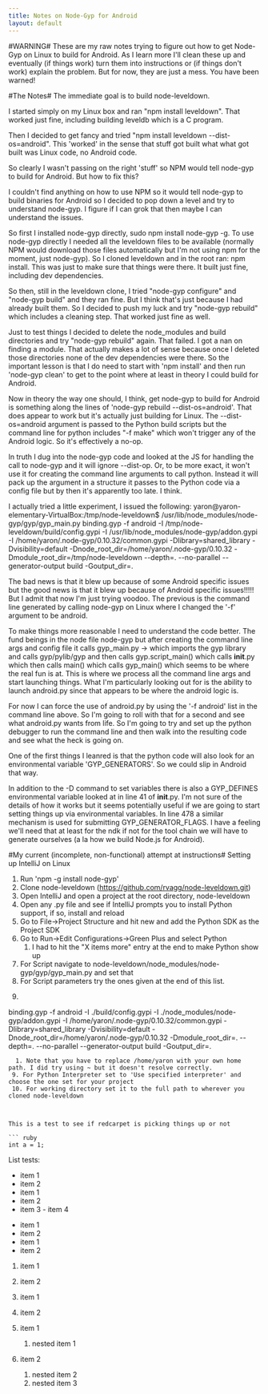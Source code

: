 ```yaml
---
title: Notes on Node-Gyp for Android
layout: default
---
```


#WARNING#
These are my raw notes trying to figure out how to get Node-Gyp on Linux to build for Android. As I learn more I'll clean these up and eventually (if things work) turn them into instructions or (if things don't work) explain the problem. But for now, they are just a mess. You have been warned!

#The Notes#
The immediate goal is to build node-leveldown. 

I started simply on my Linux box and ran "npm install leveldown". That worked just fine, including building leveldb which is a C program.

Then I decided to get fancy and tried "npm install leveldown --dist-os=android". This 'worked' in the sense that stuff got built what what got built was Linux code, no Android code.

So clearly I wasn't passing on the right 'stuff' so NPM would tell node-gyp to build for Android. But how to fix this?

I couldn't find anything on how to use NPM so it would tell node-gyp to build binaries for Android so I decided to pop down a level and try to understand node-gyp. I figure if I can grok that then maybe I can understand the issues.

So first I installed node-gyp directly, sudo npm install node-gyp -g. To use node-gyp directly I needed all the leveldown files to be available (normally NPM would download those files automatically but I'm not using npm for the moment, just node-gyp). So I cloned leveldown and in the root ran: npm install. This was just to make sure that things were there. It built just fine, including dev dependencies.

So then, still in the leveldown clone, I tried "node-gyp configure" and "node-gyp build" and they ran fine. But I think that's just because I had already built them. So I decided to push my luck and try "node-gyp rebuild" which includes a cleaning step. That worked just fine as well.

Just to test things I decided to delete the node_modules and build directories and try "node-gyp rebuild" again. That failed. I got a nan on finding a module. That actually makes a lot of sense because once I deleted those directories none of the dev dependencies were there. So the important lesson is that I do need to start with 'npm install' and then run 'node-gyp clean' to get to the point where at least in theory I could build for Android.

Now in theory the way one should, I think, get node-gyp to build for Android is something along the lines of 'node-gyp rebuild --dist-os=android'. That does appear to work but it's actually just building for Linux. The --dist-os=android argument is passed to the Python build scripts but the command line for python includes "-f make" which won't trigger any of the Android logic. So it's effectively a no-op.

In truth I dug into the node-gyp code and looked at the JS for handling the call to node-gyp and it will ignore --dist-op. Or, to be more exact, it won't use it for creating the command line arguments to call python. Instead it will pack up the argument in a structure it passes to the Python code via a config file but by then it's apparently too late. I think.

I actually tried a little experiment, I issued the following:
yaron@yaron-elementary-VirtualBox:/tmp/node-leveldown$ /usr/lib/node_modules/node-gyp/gyp/gyp_main.py binding.gyp -f android -I /tmp/node-leveldown/build/config.gypi -I /usr/lib/node_modules/node-gyp/addon.gypi -I /home/yaron/.node-gyp/0.10.32/common.gypi -Dlibrary=shared_library -Dvisibility=default -Dnode_root_dir=/home/yaron/.node-gyp/0.10.32 -Dmodule_root_dir=/tmp/node-leveldown --depth=. --no-parallel --generator-output build -Goutput_dir=.

The bad news is that it blew up because of some Android specific issues but the good news is that it blew up because of Android specific issues!!!!! But I admit that now I'm just trying voodoo. The previous is the command line generated by calling node-gyp on Linux where I changed the '-f' argument to be android.

To make things more reasonable I need to understand the code better. The fund beings in the node file node-gyp but after creating the command line args and config file it calls gyp_main.py -> which imports the gyp library and calls gyp/pylib/gyp and then calls gyp.script_main() which calls __init__.py which then calls main() which calls gyp_main() which seems to be where the real fun is at. This is where we process all the command line args and start launching things. What I'm particularly looking out for is the ability to launch android.py since that appears to be where the android logic is.

For now I can force the use of android.py by using the '-f android' list in the command line above. So I'm going to roll with that for a second and see what android.py wants from life. So I'm going to try and set up the python debugger to run the command line and then walk into the resulting code and see what the heck is going on.

One of the first things I leanred is that the python code will also look for an environmental variable 'GYP_GENERATORS'. So we could slip in Android that way.

In addition to the -D command to set variables there is also a GYP_DEFINES environmental variable looked at in line 41 of __init__.py. I'm not sure of the details of how it works but it seems potentially useful if we are going to start setting things up via environmental variables. In line 478 a similar mechanism is used for submitting GYP_GENERATOR_FLAGS. I have a feeling we'll need that at least for the ndk if not for the tool chain we will have to generate ourselves (a la how we build Node.js for Android).

#My current (incomplete, non-functional) attempt at instructions#
Setting up IntelliJ on Linux

 1. Run 'npm -g install node-gyp'
 2. Clone node-leveldown (https://github.com/rvagg/node-leveldown.git)
 3. Open IntelliJ and open a project at the root directory, node-leveldown
 4. Open any .py file and see if IntelliJ prompts you to install Python support, if so, install and reload
 5. Go to File->Project Structure and hit new and add the Python SDK as the Project SDK
 6. Go to Run->Edit Configurations->Green Plus and select Python
     1. I had to hit the "X items more" entry at the end to make Python show up
 7. For Script navigate to node-leveldown/node_modules/node-gyp/gyp/gyp_main.py and set that
 8. For Script parameters try the ones given at the end of this list.
  1. ```
binding.gyp -f android -I ./build/config.gypi -I ./node_modules/node-gyp/addon.gypi -I /home/yaron/.node-gyp/0.10.32/common.gypi -Dlibrary=shared_library -Dvisibility=default -Dnode_root_dir=/home/yaron/.node-gyp/0.10.32 -Dmodule_root_dir=. --depth=. --no-parallel --generator-output build -Goutput_dir=.
```
  1. Note that you have to replace /home/yaron with your own home path. I did try using ~ but it doesn't resolve correctly.
 9. For Python Interpreter set to 'Use specified interpreter' and choose the one set for your project
 10. For working directory set it to the full path to wherever you cloned node-leveldown



This is a test to see if redcarpet is picking things up or not

``` ruby
int a = 1;
```

List tests:

- item 1
- item 2
 - item 1
  - item 2
   - item 3
    - item 4

* item 1
* item 2
 * item 1
 * item 2

1. item 1
2. item 2
 1. item 1
 2. item 2

1. item 1
    1. nested item 1
1. item 2
    1. nested item 2
    2. nested item 3
